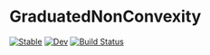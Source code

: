 # GraduatedNonConvexity

[![Stable](https://img.shields.io/badge/docs-stable-blue.svg)](https://dev10110.github.io/GraduatedNonConvexity.jl/stable/)
[![Dev](https://img.shields.io/badge/docs-dev-blue.svg)](https://dev10110.github.io/GraduatedNonConvexity.jl/dev/)
[![Build Status](https://github.com/dev10110/GraduatedNonConvexity.jl/actions/workflows/CI.yml/badge.svg?branch=main)](https://github.com/dev10110/GraduatedNonConvexity.jl/actions/workflows/CI.yml?query=branch%3Amain)
